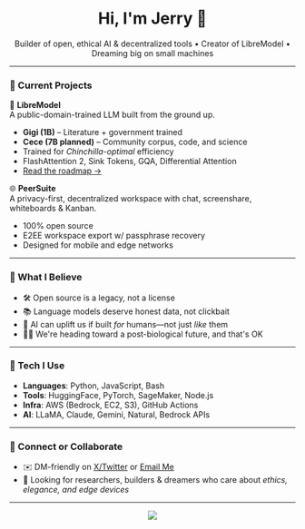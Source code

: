 <h1 align="center">Hi, I'm Jerry 👋</h1>
<p align="center">
  Builder of open, ethical AI & decentralized tools • Creator of LibreModel • Dreaming big on small machines
</p>

---

### 🧠 Current Projects

🚀 **LibreModel**  
A public-domain-trained LLM built from the ground up.  
- **Gigi (1B)** – Literature + government trained  
- **Cece (7B planned)** – Community corpus, code, and science  
- Trained for *Chinchilla-optimal* efficiency  
- FlashAttention 2, Sink Tokens, GQA, Differential Attention  
- [Read the roadmap →](https://libremodel.xyz) 

🌐 **PeerSuite**  
A privacy-first, decentralized workspace with chat, screenshare, whiteboards & Kanban.  
- 100% open source  
- E2EE workspace export w/ passphrase recovery  
- Designed for mobile and edge networks

---

### 🧬 What I Believe

- 🛠️ Open source is a legacy, not a license
- 📚 Language models deserve honest data, not clickbait
- 🤖 AI can uplift us if built *for* humans—not just *like* them
- 🧑‍🚀 We're heading toward a post-biological future, and that's OK

---

### 🔧 Tech I Use

- **Languages**: Python, JavaScript, Bash  
- **Tools**: HuggingFace, PyTorch, SageMaker, Node.js  
- **Infra**: AWS (Bedrock, EC2, S3), GitHub Actions  
- **AI**: LLaMA, Claude, Gemini, Natural, Bedrock APIs

---

### 🧭 Connect or Collaborate

- ✉️ DM-friendly on [X/Twitter](https://twitter.com/j3rryh0well) or [Email Me](mailto:jerry@fam-base.net)
- 💬 Looking for researchers, builders & dreamers who care about *ethics, elegance, and edge devices*

---

<p align="center">
  <img src="https://github-readme-stats.vercel.app/api?username=openconstruct&show_icons=true&theme=radical" />
</p>

